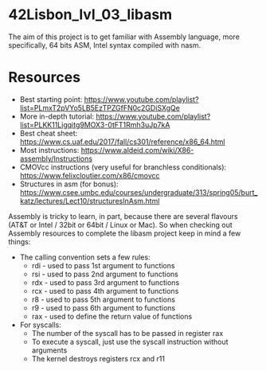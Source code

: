 # 42Lisbon_lvl_03_libasm
The aim of this project is to get familiar with Assembly language, more specifically, 64 bits ASM, Intel syntax compiled with nasm.

# Resources
- Best starting point: https://www.youtube.com/playlist?list=PLmxT2pVYo5LB5EzTPZGfFN0c2GDiSXgQe
- More in-depth tutorial: https://www.youtube.com/playlist?list=PLKK11Ligqitg9MOX3-0tFT1Rmh3uJp7kA
- Best cheat sheet: https://www.cs.uaf.edu/2017/fall/cs301/reference/x86_64.html
- Most instructions: https://www.aldeid.com/wiki/X86-assembly/Instructions
- CMOVcc instructions (very useful for branchless conditionals): https://www.felixcloutier.com/x86/cmovcc
- Structures in asm (for bonus): https://www.csee.umbc.edu/courses/undergraduate/313/spring05/burt_katz/lectures/Lect10/structuresInAsm.html

Assembly is tricky to learn, in part, because there are several flavours (AT&T or Intel / 32bit or 64bit / Linux or Mac). So when checking out Assembly resources to complete the libasm project keep in mind a few things:
- The calling convention sets a few rules:
  - rdi - used to pass 1st argument to functions
  - rsi - used to pass 2nd argument to functions
  - rdx - used to pass 3rd argument to functions
  - rcx - used to pass 4th argument to functions
  - r8 - used to pass 5th argument to functions
  - r9 - used to pass 6th argument to functions
  - rax - used to define the return value of functions
- For syscalls:
  - The number of the syscall has to be passed in register rax
  - To execute a syscall, just use the syscall instruction without arguments
  - The kernel destroys registers rcx and r11
